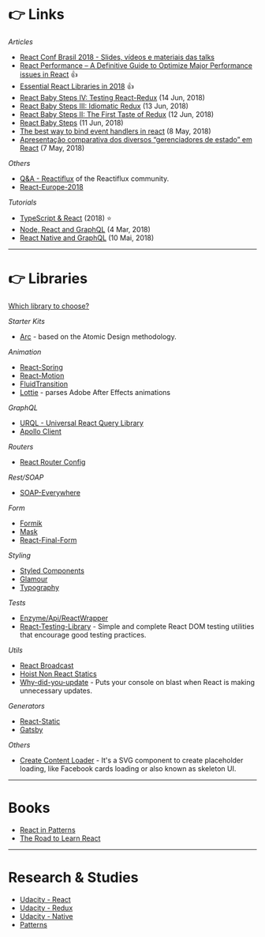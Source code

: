 # 👉 Links

*Articles*

- [React Conf Brasil 2018 - Slides, vídeos e materiais das talks](https://github.com/react-brasil/reactconfbr/issues/23)
- [React Performance – A Definitive Guide to Optimize Major Performance issues in React](https://www.simform.com/react-performance/) :thumbsup:
- [Essential React Libraries in 2018](https://www.robinwieruch.de/essential-react-libraries-framework/) :thumbsup:
- [React Baby Steps IV: Testing React-Redux](https://x-team.com/blog/testing-react-redux/) (14 Jun, 2018)
- [React Baby Steps III: Idiomatic Redux](https://x-team.com/blog/idiomatic-redux/) (13 Jun, 2018)
- [React Baby Steps II: The First Taste of Redux](https://x-team.com/blog/first-taste-of-redux) (12 Jun, 2018)
- [React Baby Steps](https://x-team.com/blog/react-baby-steps/) (11 Jun, 2018)
- [The best way to bind event handlers in react](https://medium.freecodecamp.org/the-best-way-to-bind-event-handlers-in-react-282db2cf1530) (8 May, 2018)
- [Apresentação comparativa dos diversos “gerenciadores de estado” em React](https://hackernoon.com/the-react-state-museum-a278c726315) (7 May, 2018)

*Others*

- [Q&A - Reactiflux](https://www.reactiflux.com/transcripts/) of the Reactiflux community.
- [React-Europe-2018](https://www.youtube.com/channel/UCorlLn2oZfgOJ-FUcF2eZ1A)

*Tutorials*

- [TypeScript & React](https://fettblog.eu/typescript-react/) (2018) ⭐
- [Node, React and GraphQL](https://blog.dmatoso.com/fullstack-node-react-graphql-introducao-2c2f18c757c4) (4 Mar, 2018)
- [React Native and GraphQL](https://www.youtube.com/watch?v=Jfisid9326c&feature=youtu.be) (10 Mai, 2018)

---

# 👉 Libraries

[Which library to choose?](https://devarchy.com/react)

*Starter Kits*
- [Arc](https://arc.js.org/) - based on the Atomic Design methodology.

*Animation*

- [React-Spring](https://github.com/drcmda/react-spring)
- [React-Motion](https://github.com/chenglou/react-motion)
- [FluidTransition](https://github.com/fram-x/FluidTransitions)
- [Lottie](http://airbnb.io/lottie/) - parses Adobe After Effects animations

*GraphQL*

- [URQL - Universal React Query Library](https://github.com/FormidableLabs/urql)
- [Apollo Client](https://github.com/apollographql/apollo-client)


*Routers*

- [React Router Config](https://github.com/ReactTraining/react-router/tree/master/packages/react-router-config)

*Rest/SOAP*

- [SOAP-Everywhere](https://www.npmjs.com/package/soap-everywhere)

*Form*

- [Formik](https://github.com/jaredpalmer/formik)
- [Mask](https://github.com/text-mask/text-mask/)
- [React-Final-Form](https://github.com/final-form/react-final-form)

*Styling*

- [Styled Components](https://www.styled-components.com/)
- [Glamour](https://github.com/threepointone/glamor)
- [Typography](https://github.com/kyleamathews/typography.js)

*Tests*

- [Enzyme/Api/ReactWrapper](https://github.com/airbnb/enzyme/tree/master/docs/api/ReactWrapper)
- [React-Testing-Library](https://github.com/kentcdodds/react-testing-library) - Simple and complete React DOM testing utilities that encourage good testing practices.

*Utils*

- [React Broadcast](https://github.com/ReactTraining/react-broadcast)
- [Hoist Non React Statics](https://github.com/mridgway/hoist-non-react-statics)
- [Why-did-you-update](https://github.com/maicki/why-did-you-update) - Puts your console on blast when React is making unnecessary updates.

*Generators*

- [React-Static](https://react-static.js.org/)
- [Gatsby](https://github.com/gatsbyjs/gatsby)

*Others*

- [Create Content Loader](https://github.com/danilowoz/create-content-loader) - It's a SVG component to create placeholder loading, like Facebook cards loading or also known as skeleton UI.

---

# Books

- [React in Patterns](https://github.com/krasimir/react-in-patterns)
- [The Road to Learn React](https://leanpub.com/the-road-to-learn-react)

---

# Research & Studies

  * [Udacity - React](react/udacity-1-react.md)
  * [Udacity - Redux](react/udacity-2-redux.md)
  * [Udacity - Native](react/udacity-3-native.md)
  * [Patterns](react/react-patterns.md)
